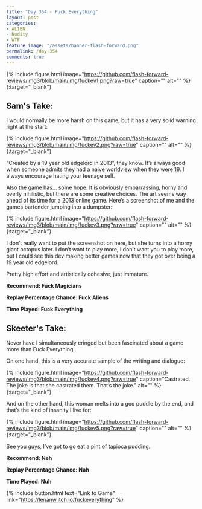 ```yaml
---
title: "Day 354 - Fuck Everything"
layout: post
categories:
- ALIEN
- Nudity
- WTF
feature_image: "/assets/banner-flash-forward.png"
permalink: /day-354
comments: true
---
```


{% include figure.html image="https://github.com/flash-forward-reviews/img3/blob/main/img/fuckev1.png?raw=true" caption="" alt="" %}{:target="_blank"}

## Sam's Take:

I would normally be more harsh on this game, but it has a very solid warning right at the start:

{% include figure.html image="https://github.com/flash-forward-reviews/img3/blob/main/img/fuckev2.png?raw=true" caption="" alt="" %}{:target="_blank"}

“Created by a 19 year old edgelord in 2013”, they know. It’s always good when someone admits they had a naive worldview when they were 19. I always encourage hating your teenage self.

Also the game has... some hope. It is obviously embarrassing, horny and overly nihilistic, but there are some creative choices. The art seems way ahead of its time for a 2013 online game. Here’s a screenshot of me and the games bartender jumping into a dumpster:

{% include figure.html image="https://github.com/flash-forward-reviews/img3/blob/main/img/fuckev3.png?raw=true" caption="" alt="" %}{:target="_blank"}

I don’t really want to put the screenshot on here, but she turns into a horny giant octopus later. I don’t want to play more, I don’t want you to play more, but I could see this dev making better games now that they got over being a 19 year old edgelord.

Pretty high effort and artistically cohesive, just immature.

**Recommend: Fuck Magicians**

**Replay Percentage Chance: Fuck Aliens**

**Time Played: Fuck Everything**

## Skeeter's Take:

Never have I simultaneously cringed but been fascinated about a game more than Fuck Everything. 

On one hand, this is a very accurate sample of the writing and dialogue: 

{% include figure.html image="https://github.com/flash-forward-reviews/img3/blob/main/img/fuckev4.png?raw=true" caption="Castrated. The joke is that she castrated them. That’s the joke." alt="" %}{:target="_blank"}

And on the other hand, this woman melts into a goo puddle by the end, and that’s the kind of insanity I live for: 

{% include figure.html image="https://github.com/flash-forward-reviews/img3/blob/main/img/fuckev5.png?raw=true" caption="" alt="" %}{:target="_blank"}

See you guys, I’ve got to go eat a pint of tapioca pudding. 

**Recommend: Neh**

**Replay Percentage Chance: Nah**

**Time Played: Nuh**

{% include button.html text="Link to Game" link="https://lenanw.itch.io/fuckeverything" %}